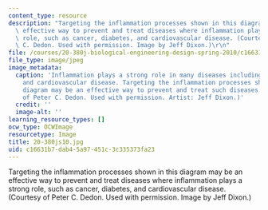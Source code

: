 ```yaml
---
content_type: resource
description: "Targeting the inflammation processes shown in this diagram may be an\
  \ effective way to prevent and treat diseases where inflammation plays a strong\
  \ role, such as cancer, diabetes, and cardiovascular disease. (Courtesy of Peter\
  \ C. Dedon. Used with permission. Image by Jeff Dixon.)\r\n"
file: /courses/20-380j-biological-engineering-design-spring-2010/c16631b7dab45a97451c3c335373fa23_20-380js10.jpg
file_type: image/jpeg
image_metadata:
  caption: 'Inflammation plays a strong role in many diseases including cancer, diabetes
    and cardiovascular disease. Targeting the inflammation processes shown in this
    diagram may be an effective way to prevent and treat such diseases. (Image courtesy
    of Peter C. Dedon. Used with permission. Artist: Jeff Dixon.)'
  credit: ''
  image-alt: ''
learning_resource_types: []
ocw_type: OCWImage
resourcetype: Image
title: 20-380js10.jpg
uid: c16631b7-dab4-5a97-451c-3c335373fa23
---
```

Targeting the inflammation processes shown in this diagram may be an effective way to prevent and treat diseases where inflammation plays a strong role, such as cancer, diabetes, and cardiovascular disease. (Courtesy of Peter C. Dedon. Used with permission. Image by Jeff Dixon.)



